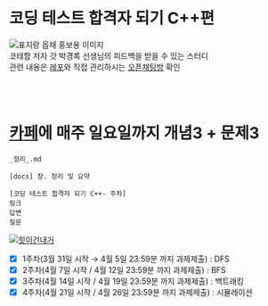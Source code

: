 # 코딩 테스트 합격자 되기 C++편
![표지랑 옵채 홍보용 이미지](https://github.com/user-attachments/assets/1f767453-a0c6-4993-8295-7815a9cce6aa)   
코테합 저자 갓 박경록 선생님의 피드백을 받을 수 있는 스터디   
관련 내용은 [레포](https://github.com/dremdeveloper/codingtest_cpp/blob/main/ReadMe.md)와 직접 관리하시는 [오픈채팅방](https://open.kakao.com/o/gX0WnTCf) 확인   

<br><br>

# [카페](https://cafe.naver.com/f-e/cafes/30788018/menus/62?viewType=L)에 매주 일요일까지 개념3 + 문제3
```
_정리_.md
```
```
[docs] 장. 정리 및 요약
```
```
[코딩 테스트 합격자 되기 C++- 주차]
링크 
답변 
질문 
```

[![힛이건내거](https://github.com/user-attachments/assets/03bb568e-0057-4157-95ea-440c2e9603c4)](https://product.kyobobook.co.kr/detail/S000213087020)
  
- [x] 1주차(3월 31일 시작 → 4월 5일 23:59분 까지 과제제출) : DFS
- [x] 2주차(4월 7일 시작  / 4월 12일 23:59분 까지 과제제출) : BFS
- [x] 3주차(4월 14일 시작  / 4월 19일 23:59분 까지 과제제출) : 백트래킹
- [x] 4주차(4월 21일 시작  / 4월 26일 23:59분 까지 과제제출) : 시뮬레이션
